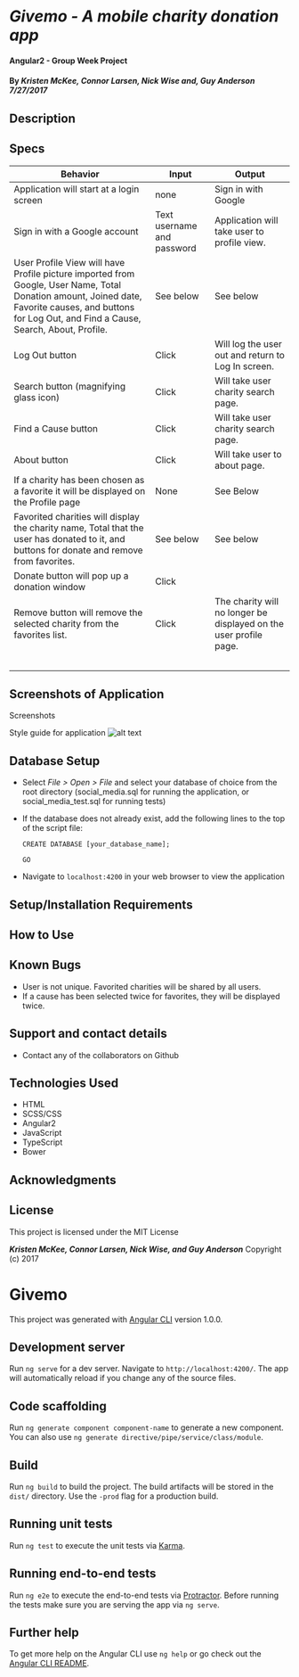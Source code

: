 # _Givemo - A mobile charity donation app_

#### Angular2 - Group Week Project

#### By _Kristen McKee, Connor Larsen, Nick Wise and, Guy Anderson 7/27/2017_

## Description


## Specs
| Behavior | Input | Output |
|---|---|---|
| Application will start at a login screen | none | Sign in with Google |
| Sign in with a Google account | Text username and password | Application will take user to profile view. |
| User Profile View will have Profile picture imported from Google, User Name, Total Donation amount, Joined date, Favorite causes, and buttons for Log Out, and Find a Cause, Search, About, Profile. | See below | See below |
| Log Out button | Click | Will log the user out and return to Log In screen. |
| Search button (magnifying glass icon) | Click | Will take user charity search page. |
| Find a Cause button | Click | Will take user charity search page. |
| About button | Click | Will take user to about page. |
| If a charity has been chosen as a favorite it will be displayed on the Profile page | None | See Below |
| Favorited charities will display the charity name, Total that the user has donated to it, and buttons for donate and remove from favorites. | See below | See below |
| Donate button will pop up a donation window | Click |  |
| Remove button will remove the selected charity from the favorites list. | Click | The charity will no longer be displayed on the user profile page. |
|  |  |  |
|  |  |  |
|  |  |  |
|  |  |  |
|  |  |  |

## Screenshots of Application

Screenshots


Style guide for application
![alt text](https://github.com/kristendynamite/givemo/src/assets/style_guide.jpg?raw=true)


## Database Setup


* Select *File > Open > File* and select your database of choice from the root directory (social_media.sql for running the application, or social_media_test.sql for running tests)

* If the database does not already exist, add the following lines to the top of the script file:

  `CREATE DATABASE [your_database_name];`

  `GO`


* Navigate to `localhost:4200` in your web browser to view the application


## Setup/Installation Requirements

## How to Use

## Known Bugs

* User is not unique. Favorited charities will be shared by all users.
* If a cause has been selected twice for favorites, they will be displayed twice.

## Support and contact details

* Contact any of the collaborators on Github

## Technologies Used

* HTML
* SCSS/CSS
* Angular2
* JavaScript
* TypeScript
* Bower



## Acknowledgments


## License

This project is licensed under the MIT License

**_Kristen McKee, Connor Larsen, Nick Wise, and Guy Anderson_** Copyright (c) 2017




# Givemo

This project was generated with [Angular CLI](https://github.com/angular/angular-cli) version 1.0.0.

## Development server

Run `ng serve` for a dev server. Navigate to `http://localhost:4200/`. The app will automatically reload if you change any of the source files.

## Code scaffolding

Run `ng generate component component-name` to generate a new component. You can also use `ng generate directive/pipe/service/class/module`.

## Build

Run `ng build` to build the project. The build artifacts will be stored in the `dist/` directory. Use the `-prod` flag for a production build.

## Running unit tests

Run `ng test` to execute the unit tests via [Karma](https://karma-runner.github.io).

## Running end-to-end tests

Run `ng e2e` to execute the end-to-end tests via [Protractor](http://www.protractortest.org/).
Before running the tests make sure you are serving the app via `ng serve`.

## Further help

To get more help on the Angular CLI use `ng help` or go check out the [Angular CLI README](https://github.com/angular/angular-cli/blob/master/README.md).
